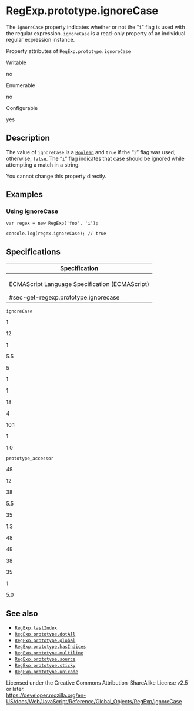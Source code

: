 RegExp.prototype.ignoreCase
===========================

The `ignoreCase` property indicates whether or not the “`i`” flag is used with the regular expression. `ignoreCase` is a read-only property of an individual regular expression instance.

Property attributes of `RegExp.prototype.ignoreCase`

Writable

no

Enumerable

no

Configurable

yes

Description
-----------

The value of `ignoreCase` is a [`Boolean`](../boolean) and `true` if the “`i`” flag was used; otherwise, `false`. The “`i`” flag indicates that case should be ignored while attempting a match in a string.

You cannot change this property directly.

Examples
--------

### Using ignoreCase

    var regex = new RegExp('foo', 'i');

    console.log(regex.ignoreCase); // true

Specifications
--------------

<table><colgroup><col style="width: 100%" /></colgroup><thead><tr class="header"><th>Specification</th></tr></thead><tbody><tr class="odd"><td><p>ECMAScript Language Specification (ECMAScript)<br />
</p><span class="small">#sec-get-regexp.prototype.ignorecase</span></td></tr></tbody></table>

`ignoreCase`

1

12

1

5.5

5

1

1

18

4

10.1

1

1.0

`prototype_accessor`

48

12

38

5.5

35

1.3

48

48

38

35

1

5.0

See also
--------

-   [`RegExp.lastIndex`](lastindex)
-   [`RegExp.prototype.dotAll`](dotall)
-   [`RegExp.prototype.global`](global)
-   [`RegExp.prototype.hasIndices`](hasindices)
-   [`RegExp.prototype.multiline`](multiline)
-   [`RegExp.prototype.source`](source)
-   [`RegExp.prototype.sticky`](sticky)
-   [`RegExp.prototype.unicode`](unicode)

Licensed under the Creative Commons Attribution-ShareAlike License v2.5 or later.  
<a href="https://developer.mozilla.org/en-US/docs/Web/JavaScript/Reference/Global_Objects/RegExp/ignoreCase" class="_attribution-link">https://developer.mozilla.org/en-US/docs/Web/JavaScript/Reference/Global_Objects/RegExp/ignoreCase</a>
